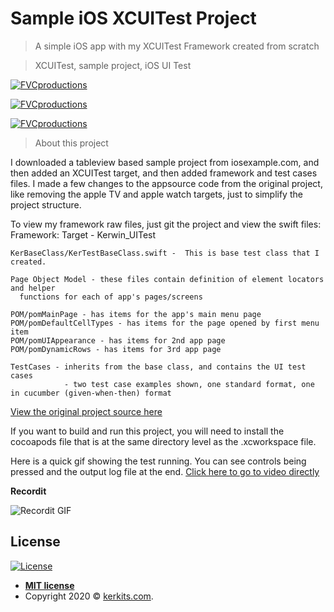 # Sample iOS XCUITest Project

> A simple iOS app with my XCUITest Framework created from scratch

> XCUITest, sample project, iOS UI Test

<a href="http://kerkits.com"><img src="https://cdn.shopify.com/s/files/1/1320/7675/files/sampleiOSProjFiles.png?v=1600210107?v=3&s=200" title="How to view files" alt="FVCproductions"></a>

<a href="http://kerkits.com"><img src="https://cdn.shopify.com/s/files/1/1320/7675/files/pomScreenShot.png?v=1600210690?v=3&s=200" title="How to view files" alt="FVCproductions"></a>

<a href="http://kerkits.com"><img src="https://cdn.shopify.com/s/files/1/1320/7675/files/bddCode.png?v=1600211082?v=3&s=200" title="How to view files" alt="FVCproductions"></a>



> About this project

I downloaded a tableview based sample project from iosexample.com, and then added an 
XCUITest target, and then added framework and test cases files.  I made a few changes 
to the appsource code from the original project, like removing the apple TV and apple 
watch targets, just to simplify the project structure.

To view my framework raw files, just git the project and view the swift files:
Framework:
	Target - Kerwin_UITest

	KerBaseClass/KerTestBaseClass.swift -  This is base test class that I created. 
	
	Page Object Model - these files contain definition of element locators and helper 
	  functions for each of app's pages/screens
	
	POM/pomMainPage - has items for the app's main menu page
	POM/pomDefaultCellTypes - has items for the page opened by first menu item
	POM/pomUIAppearance - has items for 2nd app page
	POM/pomDynamicRows - has items for 3rd app page

	TestCases - inherits from the base class, and contains the UI test cases
                - two test case examples shown, one standard format, one in cucumber (given-when-then) format

<a href="https://iosexample.com/a-simple-way-to-create-a-uitableview-for-settings-in-swift/">View the original project source here</a>

If you want to build and run this project, you will need to install the cocoapods file that
is at the same directory level as the .xcworkspace file.

Here is a quick gif showing the test running. You can see controls being pressed and the 
output log file at the end.
<a href="https://recordit.co/Yen8xtlUwt" target="_blank">Click here to go to video directly</a>

**Recordit**

![Recordit GIF](https://recordit.co/Yen8xtlUwt)


## License


[![License](http://img.shields.io/:license-mit-blue.svg?style=flat-square)](http://badges.mit-license.org)

- **[MIT license](http://opensource.org/licenses/mit-license.php)**
- Copyright 2020 © <a href="https://www.kerkits.com" target="_blank">kerkits.com</a>.
